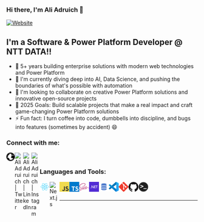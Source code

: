 ### Hi there, I'm Ali Adruich 👋

[![Website](https://img.shields.io/badge/adruich.com-UP-brightgreen)](https://adruich.com)

## I'm a Software & Power Platform Developer @ NTT DATA!!

- 🔭 5+ years building enterprise solutions with modern web technologies and Power Platform
- 🌱 I'm currently diving deep into AI, Data Science, and pushing the boundaries of what's possible with automation
- 👯 I'm looking to collaborate on creative Power Platform solutions and innovative open-source projects
- 🥅 2025 Goals: Build scalable projects that make a real impact and craft game-changing Power Platform solutions
- ⚡ Fun fact: I turn coffee into code, dumbbells into discipline, and bugs into features (sometimes by accident) 😄

### Connect with me:

[<img align="left" alt="adruich.com" width="22px" src="https://raw.githubusercontent.com/iconic/open-iconic/master/svg/globe.svg" />][website]
[<img align="left" alt="Ali Adruich | Twitter" width="22px" src="https://cdn.jsdelivr.net/npm/simple-icons@v3/icons/twitter.svg" />][twitter]
[<img align="left" alt="Ali Adruich | LinkedIn" width="22px" src="https://cdn.jsdelivr.net/npm/simple-icons@v3/icons/linkedin.svg" />][linkedin]
[<img align="left" alt="Ali Adruich | Instagram" width="22px" src="https://cdn.jsdelivr.net/npm/simple-icons@v3/icons/instagram.svg" />][instagram]

<br />

### Languages and Tools:

<img align="left" alt="React" width="26px" src="https://raw.githubusercontent.com/github/explore/80688e429a7d4ef2fca1e82350fe8e3517d3494d/topics/react/react.png" />
<img align="left" alt="Next.js" width="26px" src="https://cdn.jsdelivr.net/npm/simple-icons@v3/icons/next-dot-js.svg" />
<img align="left" alt="JavaScript" width="26px" src="https://raw.githubusercontent.com/github/explore/80688e429a7d4ef2fca1e82350fe8e3517d3494d/topics/javascript/javascript.png" />
<img align="left" alt="TypeScript" width="26px" src="https://raw.githubusercontent.com/github/explore/80688e429a7d4ef2fca1e82350fe8e3517d3494d/topics/typescript/typescript.png" />
<img align="left" alt="Sass" width="26px" src="https://raw.githubusercontent.com/github/explore/80688e429a7d4ef2fca1e82350fe8e3517d3494d/topics/sass/sass.png" />
<img align="left" alt=".NET" width="26px" src="https://raw.githubusercontent.com/github/explore/80688e429a7d4ef2fca1e82350fe8e3517d3494d/topics/dotnet/dotnet.png" />
<img align="left" alt="SQL" width="26px" src="https://raw.githubusercontent.com/github/explore/80688e429a7d4ef2fca1e82350fe8e3517d3494d/topics/sql/sql.png" />
<img align="left" alt="Visual Studio Code" width="26px" src="https://raw.githubusercontent.com/github/explore/80688e429a7d4ef2fca1e82350fe8e3517d3494d/topics/visual-studio-code/visual-studio-code.png" />
<img align="left" alt="Git" width="26px" src="https://raw.githubusercontent.com/github/explore/80688e429a7d4ef2fca1e82350fe8e3517d3494d/topics/git/git.png" />
<img align="left" alt="GitHub" width="26px" src="https://raw.githubusercontent.com/github/explore/78df643247d429f6cc873026c0622819ad797942/topics/github/github.png" />
<img align="left" alt="Terminal" width="26px" src="https://raw.githubusercontent.com/github/explore/80688e429a7d4ef2fca1e82350fe8e3517d3494d/topics/terminal/terminal.png" />

<br />
<br />

---
[website]: https://www.adruich.com
[twitter]: https://x.com/adruich1
[instagram]: https://www.instagram.com/adruich
[linkedin]: https://www.linkedin.com/in/adruich/
